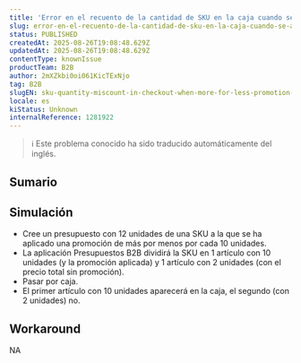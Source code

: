 ```yaml
---
title: 'Error en el recuento de la cantidad de SKU en la caja cuando se aplica la promoción Más por Menos en Cotizaciones B2B.'
slug: error-en-el-recuento-de-la-cantidad-de-sku-en-la-caja-cuando-se-aplica-la-promocion-mas-por-menos-en-cotizaciones-b2b
status: PUBLISHED
createdAt: 2025-08-26T19:08:48.629Z
updatedAt: 2025-08-26T19:08:48.629Z
contentType: knownIssue
productTeam: B2B
author: 2mXZkbi0oi061KicTExNjo
tag: B2B
slugEN: sku-quantity-miscount-in-checkout-when-more-for-less-promotion-is-applied-in-b2b-quotes
locale: es
kiStatus: Unknown
internalReference: 1281922
---
```


>ℹ️ Este problema conocido ha sido traducido automáticamente del inglés.

## Sumario

## Simulación



- Cree un presupuesto con 12 unidades de una SKU a la que se ha aplicado una promoción de más por menos por cada 10 unidades.
- La aplicación Presupuestos B2B dividirá la SKU en 1 artículo con 10 unidades (y la promoción aplicada) y 1 artículo con 2 unidades (con el precio total sin promoción).
- Pasar por caja.
- El primer artículo con 10 unidades aparecerá en la caja, el segundo (con 2 unidades) no.

## Workaround


NA


